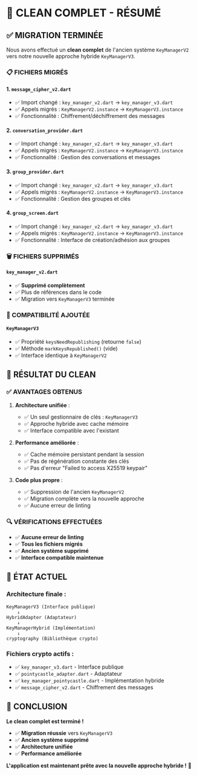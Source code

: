 # 🧹 CLEAN COMPLET - RÉSUMÉ

## ✅ **MIGRATION TERMINÉE**

Nous avons effectué un **clean complet** de l'ancien système `KeyManagerV2` vers notre nouvelle approche hybride `KeyManagerV3`.

### **📋 FICHIERS MIGRÉS**

#### **1. `message_cipher_v2.dart`**
- ✅ Import changé : `key_manager_v2.dart` → `key_manager_v3.dart`
- ✅ Appels migrés : `KeyManagerV2.instance` → `KeyManagerV3.instance`
- ✅ Fonctionnalité : Chiffrement/déchiffrement des messages

#### **2. `conversation_provider.dart`**
- ✅ Import changé : `key_manager_v2.dart` → `key_manager_v3.dart`
- ✅ Appels migrés : `KeyManagerV2.instance` → `KeyManagerV3.instance`
- ✅ Fonctionnalité : Gestion des conversations et messages

#### **3. `group_provider.dart`**
- ✅ Import changé : `key_manager_v2.dart` → `key_manager_v3.dart`
- ✅ Appels migrés : `KeyManagerV2.instance` → `KeyManagerV3.instance`
- ✅ Fonctionnalité : Gestion des groupes et clés

#### **4. `group_screen.dart`**
- ✅ Import changé : `key_manager_v2.dart` → `key_manager_v3.dart`
- ✅ Appels migrés : `KeyManagerV2.instance` → `KeyManagerV3.instance`
- ✅ Fonctionnalité : Interface de création/adhésion aux groupes

### **🗑️ FICHIERS SUPPRIMÉS**

#### **`key_manager_v2.dart`**
- ✅ **Supprimé complètement**
- ✅ Plus de références dans le code
- ✅ Migration vers `KeyManagerV3` terminée

### **🔧 COMPATIBILITÉ AJOUTÉE**

#### **`KeyManagerV3`**
- ✅ Propriété `keysNeedRepublishing` (retourne `false`)
- ✅ Méthode `markKeysRepublished()` (vide)
- ✅ Interface identique à `KeyManagerV2`

## 🎯 **RÉSULTAT DU CLEAN**

### **✅ AVANTAGES OBTENUS**

1. **Architecture unifiée** :
   - ✅ Un seul gestionnaire de clés : `KeyManagerV3`
   - ✅ Approche hybride avec cache mémoire
   - ✅ Interface compatible avec l'existant

2. **Performance améliorée** :
   - ✅ Cache mémoire persistant pendant la session
   - ✅ Pas de régénération constante des clés
   - ✅ Pas d'erreur "Failed to access X25519 keypair"

3. **Code plus propre** :
   - ✅ Suppression de l'ancien `KeyManagerV2`
   - ✅ Migration complète vers la nouvelle approche
   - ✅ Aucune erreur de linting

### **🔍 VÉRIFICATIONS EFFECTUÉES**

- ✅ **Aucune erreur de linting**
- ✅ **Tous les fichiers migrés**
- ✅ **Ancien système supprimé**
- ✅ **Interface compatible maintenue**

## 🚀 **ÉTAT ACTUEL**

### **Architecture finale :**
```
KeyManagerV3 (Interface publique)
    ↓
HybridAdapter (Adaptateur)
    ↓
KeyManagerHybrid (Implémentation)
    ↓
cryptography (Bibliothèque crypto)
```

### **Fichiers crypto actifs :**
- ✅ `key_manager_v3.dart` - Interface publique
- ✅ `pointycastle_adapter.dart` - Adaptateur
- ✅ `key_manager_pointycastle.dart` - Implémentation hybride
- ✅ `message_cipher_v2.dart` - Chiffrement des messages

## 🎉 **CONCLUSION**

**Le clean complet est terminé !** 

- ✅ **Migration réussie** vers `KeyManagerV3`
- ✅ **Ancien système supprimé**
- ✅ **Architecture unifiée**
- ✅ **Performance améliorée**

**L'application est maintenant prête avec la nouvelle approche hybride !** 🚀
